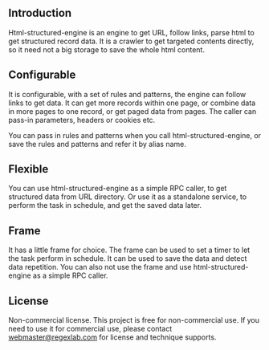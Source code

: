 ## Introduction ##
Html-structured-engine is an engine to get URL, follow links, parse html to get structured record data. It is a crawler to get targeted contents directly, so it need not a big storage to save the whole html content.

## Configurable ##
It is configurable, with a set of rules and patterns, the engine can follow links to get data. It can get more records within one page, or combine data in more pages to one record, or get paged data from pages. The caller can pass-in parameters, headers or cookies etc.

You can pass in rules and patterns when you call html-structured-engine, or save the rules and patterns and refer it by alias name.

## Flexible ##
You can use html-structured-engine as a simple RPC caller, to get structured data from URL directory. Or use it as a standalone service, to perform the task in schedule, and get the saved data later.

## Frame ##
It has a little frame for choice. The frame can be used to set a timer to let the task perform in schedule. It can be used to save the data and detect data repetition. You can also not use the frame and use html-structured-engine as a simple RPC caller.

## License ##
Non-commercial license. This project is free for non-commercial use. If you need to use it for commercial use, please contact [webmaster@regexlab.com](mailto:webmaster@regexlab.com) for license and technique supports.